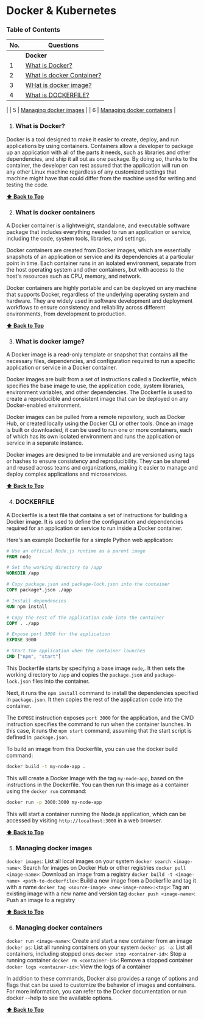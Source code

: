 # Docker & Kubernetes

### Table of Contents

| No. | Questions                                                                                                                                                                                                                        |
| --- | -------------------------------------------------------------------------------------------------------------------------------------------------------------------------------------------------------------------------------- |
|     | **Docker**                                                                                                                                                                                                                   |
| 1   | [What is Docker?](#what-is-docker)                                                                                                                                                                                                 |
| 2   | [What is docker Container?](#containers)                                                                                                                                                                                                 |
| 3   | [WHat is docker image?](#images)                                                                                                                                                                                                 |
| 4   | [What is DOCKERFILE?](#dockerfile)                                                                                                                                                                                                 |
  |
| 5   | [Managing docker images](#managing-docker-images)                                                                                                                                                                                                 |
| 6   | [Managing docker containers](#managing-docker-containers)                                                                                                                                                                                                 |

                                                            
1. ### What is Docker?
Docker is a tool designed to make it easier to create, deploy, and run applications by using containers. Containers allow a developer to package up an application with all of the parts it needs, such as libraries and other dependencies, and ship it all out as one package. By doing so, thanks to the container, the developer can rest assured that the application will run on any other Linux machine regardless of any customized settings that machine might have that could differ from the machine used for writing and testing the code.

**[⬆ Back to Top](#table-of-contents)**

2. ### What is docker containers
A Docker container is a lightweight, standalone, and executable software package that includes everything needed to run an application or service, including the code, system tools, libraries, and settings.

Docker containers are created from Docker images, which are essentially snapshots of an application or service and its dependencies at a particular point in time. Each container runs in an isolated environment, separate from the host operating system and other containers, but with access to the host's resources such as CPU, memory, and network.

Docker containers are highly portable and can be deployed on any machine that supports Docker, regardless of the underlying operating system and hardware. They are widely used in software development and deployment workflows to ensure consistency and reliability across different environments, from development to production.

**[⬆ Back to Top](#table-of-contents)**

3. ### What is docker iamge?
A Docker image is a read-only template or snapshot that contains all the necessary files, dependencies, and configuration required to run a specific application or service in a Docker container.

Docker images are built from a set of instructions called a Dockerfile, which specifies the base image to use, the application code, system libraries, environment variables, and other dependencies. The Dockerfile is used to create a reproducible and consistent image that can be deployed on any Docker-enabled environment.

Docker images can be pulled from a remote repository, such as Docker Hub, or created locally using the Docker CLI or other tools. Once an image is built or downloaded, it can be used to run one or more containers, each of which has its own isolated environment and runs the application or service in a separate instance.

Docker images are designed to be immutable and are versioned using tags or hashes to ensure consistency and reproducibility. They can be shared and reused across teams and organizations, making it easier to manage and deploy complex applications and microservices.

**[⬆ Back to Top](#table-of-contents)**

4. ### DOCKERFILE
A Dockerfile is a text file that contains a set of instructions for building a Docker image. It is used to define the configuration and dependencies required for an application or service to run inside a Docker container.

Here's an example Dockerfile for a simple Python web application:
    
```Dockerfile
# Use an official Node.js runtime as a parent image
FROM node

# Set the working directory to /app
WORKDIR /app

# Copy package.json and package-lock.json into the container
COPY package*.json ./app

# Install dependencies
RUN npm install

# Copy the rest of the application code into the container
COPY . ./app

# Expose port 3000 for the application
EXPOSE 3000

# Start the application when the container launches
CMD ["npm", "start"]

```
This Dockerfile starts by specifying a base image `node`,. It then sets the working directory to `/app` and copies the `package.json` and `package-lock.json` files into the container.

Next, it runs the `npm install` command to install the dependencies specified in `package.json`. It then copies the rest of the application code into the container.

The `EXPOSE` instruction exposes `port 3000` for the application, and the CMD instruction specifies the command to run when the container launches. In this case, it runs the `npm start` command, assuming that the start script is defined in` package.json`.

To build an image from this Dockerfile, you can use the docker build command:
```bash
docker build -t my-node-app .
```
This will create a Docker image with the tag `my-node-app`, based on the instructions in the Dockerfile. You can then run this image as a container using the `docker run` command:

```bash
docker run -p 3000:3000 my-node-app
```    
This will start a container running the Node.js application, which can be accessed by visiting `http://localhost:3000` in a web browser.  

**[⬆ Back to Top](#table-of-contents)**


5. ### Managing docker images
`docker images`: List all local images on your system
`docker search <image-name>`: Search for images on Docker Hub or other registries
`docker pull <image-name>`: Download an image from a registry
`docker build -t <image-name> <path-to-dockerfile>`: Build a new image from a Dockerfile and tag it with a name
`docker tag <source-image> <new-image-name>:<tag>`: Tag an existing image with a new name and version tag
`docker push <image-name>`: Push an image to a registry

**[⬆ Back to Top](#table-of-contents)**

6. ### Managing docker containers

`docker run <image-name>`: Create and start a new container from an image
`docker ps`: List all running containers on your system
`docker ps -a`: List all containers, including stopped ones
`docker stop <container-id>`: Stop a running container
`docker rm <container-id>`: Remove a stopped container
`docker logs <container-id>`: View the logs of a container

In addition to these commands, Docker also provides a range of options and flags that can be used to customize the behavior of images and containers. For more information, you can refer to the Docker documentation or run docker --help to see the available options.

**[⬆ Back to Top](#table-of-contents)**